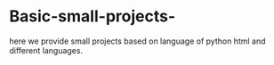 # Basic-small-projects-
here we provide small projects based on language of python   html and different languages.
